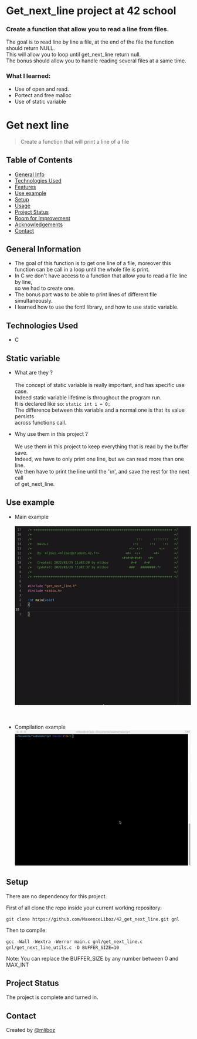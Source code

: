 # Get_next_line project at 42 school

### Create a function that allow you to read a line from files.

The goal is to read line by line a file, at the end of the file the function should return NULL.</br>
This will allow you to loop until get_next_line return null.</br>
The bonus should allow you to handle reading several files at a same time.</br>

### What I learned:

* Use of open and read.
* Portect and free malloc
* Use of static variable


# Get next line
> Create a function that will print a line of a file

## Table of Contents
* [General Info](#general-information)
* [Technologies Used](#technologies-used)
* [Features](#features)
* [Use example](#use-example)
* [Setup](#setup)
* [Usage](#usage)
* [Project Status](#project-status)
* [Room for Improvement](#room-for-improvement)
* [Acknowledgements](#acknowledgements)
* [Contact](#contact)
<!-- * [License](#license) -->


## General Information
- The goal of this function is to get one line of a file, moreover this  
function can be call in a loop until the whole file is print.
- In C we don't have access to a function that allow you to read a file line by line,  
so we had to create one.
- The bonus part was to be able to print lines of different file simultaneously.
- I learned how to use the fcntl library, and how to use static variable.


## Technologies Used
- C

## Static variable

* What are they ? <br/>  
The concept of static variable is really important, and has specific use case.  
Indeed static variable lifetime is throughout the program run.  
It is declared like so: `static int i = 0;`  
The difference between this variable and a normal one is that its value persists  
across functions call.

* Why use them in this project ? <br/>  
We use them in this project to keep everything that is read by the buffer save.  
Indeed, we have to only print one line, but we can read more than one line.  
We then have to print the line until the '\n', and save the rest for the next call  
of get_next_line.


## Use example
* Main example <br/>  
![Code example](./img/use_gnl.gif) <br/> <br/> <br/>

* Compilation example <br/>
![Compile example](./img/compile_gnl.gif)

## Setup
There are no dependency for this project.

First of all clone the repo inside your current working repository:
```
git clone https://github.com/MaxenceLiboz/42_get_next_line.git gnl
```

Then to compile:
```
gcc -Wall -Wextra -Werror main.c gnl/get_next_line.c gnl/get_next_line_utils.c -D BUFFER_SIZE=10
```
Note: You can replace the BUFFER_SIZE by any number between 0 and MAX_INT

## Project Status
The project is complete and turned in.

## Contact
Created by [@mliboz](https://github.com/MaxenceLiboz)